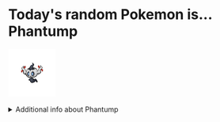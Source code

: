 # Today's random Pokemon is... Phantump

![Phantump shiny sprite](https://raw.githubusercontent.com/PokeAPI/sprites/master/sprites/pokemon/shiny/708.png)

<details>
<summary>Additional info about Phantump</summary>

| srpite type | image |
|------|------|
| front_default | ![Phantump front_default sprite](https://raw.githubusercontent.com/PokeAPI/sprites/master/sprites/pokemon/708.png) | </details>